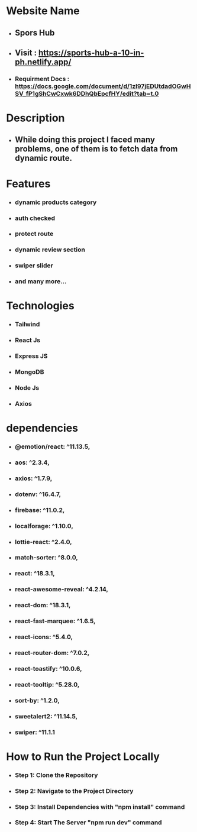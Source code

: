 # Website Name
- ## Spors Hub
- ## Visit : https://sports-hub-a-10-in-ph.netlify.app/
- ### Requirment Docs : https://docs.google.com/document/d/1zl97jEDUtdadOGwHSV_fP1gShCwCxwk6DDhQbEpcfHY/edit?tab=t.0

# Description
- ## While doing this project I faced many problems, one of them is to fetch data from dynamic route.

# Features
- ### dynamic products category
- ### auth checked
- ### protect route
- ### dynamic review section
- ### swiper slider
- ### and many more...

# Technologies
- ### Tailwind
- ### React Js
- ### Express JS
- ### MongoDB
- ### Node Js
- ### Axios

# dependencies
- ### @emotion/react: ^11.13.5,
- ### aos: ^2.3.4,
- ### axios: ^1.7.9,
- ### dotenv: ^16.4.7,
- ### firebase: ^11.0.2,
- ### localforage: ^1.10.0,
- ### lottie-react: ^2.4.0,
- ### match-sorter: ^8.0.0,
- ### react: ^18.3.1,
- ### react-awesome-reveal: ^4.2.14,
- ### react-dom: ^18.3.1,
- ### react-fast-marquee: ^1.6.5,
- ### react-icons: ^5.4.0,
- ### react-router-dom: ^7.0.2,
- ### react-toastify: ^10.0.6,
- ### react-tooltip: ^5.28.0,
- ### sort-by: ^1.2.0,
- ### sweetalert2: ^11.14.5,
- ### swiper: ^11.1.1

# How to Run the Project Locally
- ### Step 1: Clone the Repository
- ### Step 2: Navigate to the Project Directory
- ### Step 3: Install Dependencies with "npm install" command
- ### Step 4: Start The Server "npm run dev" command
